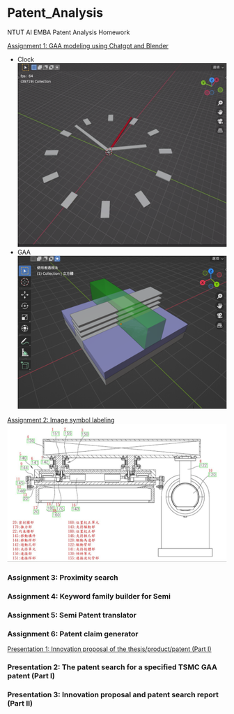 # Patent_Analysis
NTUT AI EMBA Patent Analysis Homework

[Assignment 1: GAA modeling using Chatgpt and Blender](https://github.com/fu402138670/Patent_Analysis/tree/main/Assignment1)
- Clock
![Clock by Blender](https://github.com/fu402138670/Patent_Analysis/blob/main/Assignment1/Clock.png)
- GAA
![GAA by Blender](https://github.com/fu402138670/Patent_Analysis/blob/main/Assignment1/GAA.png)

[Assignment 2: Image symbol labeling](https://github.com/fu402138670/Patent_Analysis/tree/main/Assignment2)
![Labeling IPA](https://github.com/fu402138670/Patent_Analysis/blob/main/Assignment2/Label.png)

### Assignment 3: Proximity search
### Assignment 4: Keyword family builder for Semi 
### Assignment 5: Semi Patent translator
### Assignment 6: Patent claim generator
[Presentation 1: Innovation proposal of the thesis/product/patent (Part I)](https://github.com/fu402138670/Patent_Analysis/blob/main/Presentation1/Intelligent_Patent_Analysis_20231106.pptx)
### Presentation 2: The patent search for a specified TSMC GAA patent (Part I)
### Presentation 3: Innovation proposal and patent search report (Part II)
